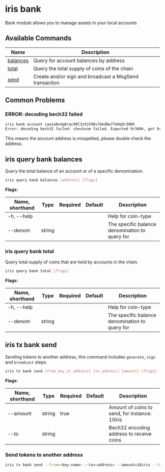 # iris bank

Bank module allows you to manage assets in your local accounts

## Available Commands

| Name                                             | Description                         |
| ------------------------------------------------ | ----------------------------------- |
| [balances](#iris-query-bank-balances)            | Query for account balances by address                     |
| [total](#iris-query-bank-total)                  | Query the total supply of coins of the chain                   |
| [send](#iris-tx-bank-send)                       | Create and/or sign and broadcast a MsgSend transaction     |

## Common Problems

### ERROR: decoding bech32 failed

```bash
iris bank account iaa1a0x4g8rqc90l3z9jh98x7mkd0w77e9q9r300h 
Error: decoding bech32 failed: checksum failed. Expected 9r300k, got 9r300h.
```

This means the account address is misspelled, please double check the address.

## iris query bank balances

Query the total balance of an account or of a specific denomination.

```bash
iris query bank balances [address] [flags]
```

**Flags:**

| Name, shorthand | Type   | Required | Default               | Description                                                   |
| --------------- | ------ | -------- | --------------------- | ------------------------------------------------------------- |
| -h, --help      |        |          |                       | Help for coin-type                                            |
| --denom         | string |          |                       | The specific balance denomination to query for                |

### iris query bank total

Query total supply of coins that are held by accounts in the chain.

```bash
iris query bank total [flags]
```
**Flags:**

| Name, shorthand | Type   | Required | Default               | Description                                                   |
| --------------- | ------ | -------- | --------------------- | ------------------------------------------------------------- |
| -h, --help      |        |          |                       | Help for coin-type                                            |
| --denom         | string |          |                       | The specific balance denomination to query for                |


## iris tx bank send

Sending tokens to another address, this command includes `generate`, `sign` and `broadcast` steps.

```bash
iris tx bank send [from_key_or_address] [to_address] [amount] [flags]
```

**Flags:**

| Name, shorthand | Type   | Required | Default | Description                                   |
| --------------- | ------ | -------- | ------- | --------------------------------------------- |
| --amount        | string | true     |         | Amount of coins to send, for instance: 10iris |
| --to            | string |          |         | Bech32 encoding address to receive coins      |

### Send tokens to another address

```bash
iris tx bank send --from=<key-name> --to=<address> --amount=10iris --fees=0.3iris --chain-id=irishub
```
